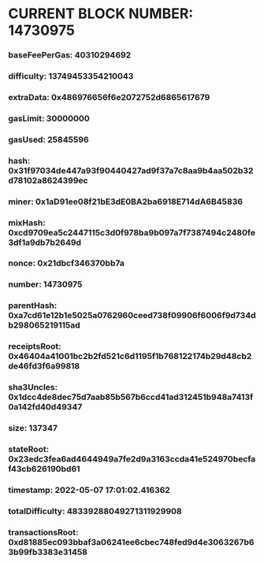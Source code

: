 # CURRENT BLOCK NUMBER: 14730975

### baseFeePerGas: 40310294692
### difficulty: 13749453354210043
### extraData: 0x486976656f6e2072752d6865617679
### gasLimit: 30000000
### gasUsed: 25845596
### hash: 0x31f97034de447a93f90440427ad9f37a7c8aa9b4aa502b32d78102a8624399ec
### miner: 0x1aD91ee08f21bE3dE0BA2ba6918E714dA6B45836
### mixHash: 0xcd9709ea5c2447115c3d0f978ba9b097a7f7387494c2480fe3df1a9db7b2649d
### nonce: 0x21dbcf346370bb7a
### number: 14730975
### parentHash: 0xa7cd61e12b1e5025a0762960ceed738f09906f6006f9d734db298065219115ad
### receiptsRoot: 0x46404a41001bc2b2fd521c6d1195f1b768122174b29d48cb2de46fd3f6a99818
### sha3Uncles: 0x1dcc4de8dec75d7aab85b567b6ccd41ad312451b948a7413f0a142fd40d49347
### size: 137347
### stateRoot: 0x23edc3fea6ad4644949a7fe2d9a3163ccda41e524970becfaf43cb626190bd61
### timestamp: 2022-05-07 17:01:02.416362
### totalDifficulty: 48339288049271311929908
### transactionsRoot: 0xd81885ec093bbaf3a06241ee6cbec748fed9d4e3063267b63b99fb3383e31458
